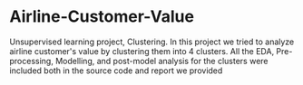 # Airline-Customer-Value
Unsupervised learning project, Clustering.
In this project we tried to analyze airline customer's value by clustering them
into 4 clusters. All the EDA, Pre-processing, Modelling, and post-model analysis for the clusters
were included both in the source code and report we provided
